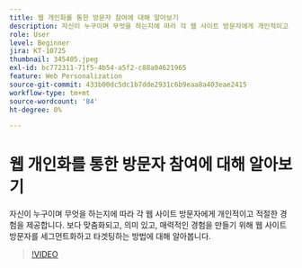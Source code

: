 ```yaml
---
title: 웹 개인화를 통한 방문자 참여에 대해 알아보기
description: 자신이 누구이며 무엇을 하는지에 따라 각 웹 사이트 방문자에게 개인적이고 적절한 경험을 제공합니다. 보다 맞춤화되고, 의미 있고, 매력적인 경험을 만들기 위해 웹 사이트 방문자를 세그먼트화하고 타겟팅하는 방법에 대해 알아봅니다.
role: User
level: Beginner
jira: KT-10725
thumbnail: 345405.jpeg
exl-id: bc772311-71f5-4b54-a5f2-c88a04621965
feature: Web Personalization
source-git-commit: 433b00dc5dc1b7dde2931c6b9eaa8a403eae2415
workflow-type: tm+mt
source-wordcount: '84'
ht-degree: 0%

---
```


# 웹 개인화를 통한 방문자 참여에 대해 알아보기

자신이 누구이며 무엇을 하는지에 따라 각 웹 사이트 방문자에게 개인적이고 적절한 경험을 제공합니다. 보다 맞춤화되고, 의미 있고, 매력적인 경험을 만들기 위해 웹 사이트 방문자를 세그먼트화하고 타겟팅하는 방법에 대해 알아봅니다.

>[!VIDEO](https://video.tv.adobe.com/v/345405/?quality=12&learn=on)
